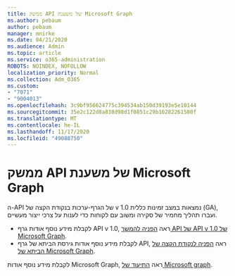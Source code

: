 ```yaml
---
title: ממשק API של משענת Microsoft Graph
ms.author: pebaum
author: pebaum
manager: mnirke
ms.date: 04/21/2020
ms.audience: Admin
ms.topic: article
ms.service: o365-administration
ROBOTS: NOINDEX, NOFOLLOW
localization_priority: Normal
ms.collection: Adm_O365
ms.custom:
- "7071"
- "9004013"
ms.openlocfilehash: 3c9bf956624775c394534ab150d39193e5e10144
ms.sourcegitcommit: 35e2c122d8a838d98d1f0851c29b16282261580f
ms.translationtype: MT
ms.contentlocale: he-IL
ms.lasthandoff: 11/17/2020
ms.locfileid: "49088750"
---
```

# <a name="microsoft-graph-rest-api-interface"></a>ממשק API של משענת Microsoft Graph

ה-API של הגרף-ערכות בנקודת הקצה של v 1.0 נמצאות במצב זמינות כללית (GA), ועברו תהליך מחמיר של סקירה ומשוב עם לקוחות כדי לענות על צרכי ייצור מעשיים.

- לקבלת מידע נוסף אודות גרף API v 1.0, ראה [הפניה להמשך API של API v 1.0 של Microsoft Graph](https://docs.microsoft.com/graph/api/overview?toc=.%2Fref%2Ftoc.json&view=graph-rest-1.0). 
- לקבלת מידע נוסף אודות גירסת הביתא של גרף API, ראה [הפניה לנקודת הקצה של הביתא של Microsoft Graph](https://docs.microsoft.com/graph/api/overview?toc=.%2Fref%2Ftoc.json&view=graph-rest-beta).

לקבלת מידע נוסף אודות Microsoft Graph, ראה [התיעוד של Microsoft graph](https://docs.microsoft.com/graph/).


